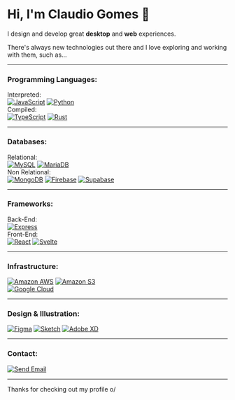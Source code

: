# Hi, I'm Claudio Gomes 🤘

I design and develop great **desktop** and **web** experiences. 

There's always new technologies out there and I love exploring and working with them, such as... 

___

### Programming Languages:
Interpreted:  
[![JavaScript](https://img.shields.io/badge/JavaScript-F7DF1E?style=for-the-badge&logo=javascript&logoColor=black)](#)
[![Python](https://img.shields.io/badge/Python-3776AB?style=for-the-badge&logo=python&logoColor=white)](#)  
Compiled:  
[![TypeScript](https://img.shields.io/badge/TypeScript-3178C6?style=for-the-badge&logo=typescript&logoColor=white)](#)
[![Rust](https://img.shields.io/badge/Rust-000?style=for-the-badge&logo=rust&logoColor=white)](#)

___

### Databases:
Relational:  
[![MySQL](https://img.shields.io/badge/MySQL-4479A1?style=for-the-badge&logo=mysql&logoColor=white)](#)
[![MariaDB](https://img.shields.io/badge/MariaDB-003545?style=for-the-badge&logo=mariadb)](#)  
Non Relational:  
[![MongoDB](https://img.shields.io/badge/MongoDB-47A248?style=for-the-badge&logo=mongodb&logoColor=white)](#)
[![Firebase](https://img.shields.io/badge/Firebase-FFCA28?style=for-the-badge&logo=firebase&logoColor=black)](#)
[![Supabase](https://img.shields.io/badge/Supabase-3ECF8E?style=for-the-badge&logo=supabase&logoColor=white)](#)

___

### Frameworks:
Back-End:  
[![Express](https://img.shields.io/badge/Express-000000?style=for-the-badge&logo=express&logoColor=white)](#)  
Front-End:  
[![React](https://img.shields.io/badge/React-61DAFB?style=for-the-badge&logo=react&logoColor=black)](#)
[![Svelte](https://img.shields.io/badge/Svelte-FF3E00?style=for-the-badge&logo=svelte&logoColor=white)](#)

___

### Infrastructure:
[![Amazon AWS](https://img.shields.io/badge/Amazon_AWS-232F3E?style=for-the-badge&logo=amazonaws&logoColor=white)](#)
[![Amazon S3](https://img.shields.io/badge/Amazon_S3-569A31?style=for-the-badge&logo=amazons3&logoColor=white)](#)  
[![Google Cloud](https://img.shields.io/badge/Google_Cloud-4285F4?style=for-the-badge&logo=googlecloud&logoColor=white)](#)

___

### Design & Illustration:  
[![Figma](https://img.shields.io/badge/Figma-F24E1E?style=for-the-badge&logo=figma&logoColor=white)](#)
[![Sketch](https://img.shields.io/badge/Sketch-F7B500?style=for-the-badge&logo=sketch&logoColor=black)](#)
[![Adobe XD](https://img.shields.io/badge/Adobe_XD-FF61F6?style=for-the-badge&logo=adobexd&logoColor=white)](#)  

___

### Contact:
[![Send Email](https://img.shields.io/badge/Send_Email-EA4335?style=for-the-badge&logo=gmail&logoColor=white)](mailto:gomes.codes@gmail.com "Send me an email.")

___

Thanks for checking out my profile o/
